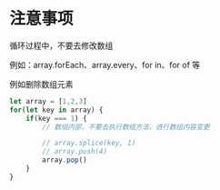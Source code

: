 # 注意事项
循环过程中，不要去修改数组

例如：array.forEach、array.every、for in、for of 等

例如删除数组元素
```js
let array = [1,2,3]
for(let key in array) {
    if(key === 1) {
        // 数组内部，不要去执行数组方法，进行数组内容变更

        // array.splice(key, 1)
        // array.push(4)
        array.pop()
    }
}
```